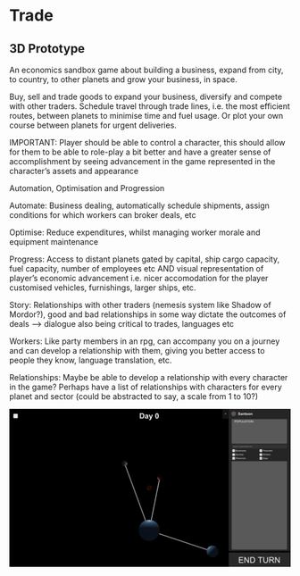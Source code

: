 # Trade
## 3D Prototype
An economics sandbox game about building a business, expand from city, to country, to other planets and grow your business, in space.

Buy, sell and trade goods to expand your business, diversify and compete with other traders. Schedule travel through trade lines, i.e. the most efficient routes, between planets to minimise time and fuel usage. Or plot your own course between planets for urgent deliveries. 
 
 IMPORTANT: Player should be able to control a character, this should allow for them to be able to role-play a bit better and have a greater sense of accomplishment by seeing advancement in the game represented in the character’s assets and appearance

Automation, Optimisation and Progression

Automate: Business dealing, automatically schedule shipments, assign conditions for which workers can broker deals, etc

Optimise: Reduce expenditures, whilst managing worker morale and equipment maintenance

Progress: Access to distant planets gated by capital, ship cargo capacity, fuel capacity, number of employees etc AND visual representation of player’s economic advancement i.e. nicer accomodation for the player customised vehicles, furnishings, larger ships, etc. 

Story: Relationships with other traders (nemesis system like Shadow of Mordor?), good and bad relationships in some way dictate the outcomes of deals —> dialogue also being critical to trades, languages etc

Workers: Like party members in an rpg, can accompany you on a journey and can develop a relationship with them, giving you better access to people they know, language translation, etc.

Relationships: Maybe be able to develop a relationship with every character in the game? Perhaps have a list of relationships with characters for every planet and sector (could be abstracted to say, a scale from 1 to 10?)
 
![alt text](https://github.com/pericles-tpt/Trade/blob/master/screenshot.png?raw=true)
